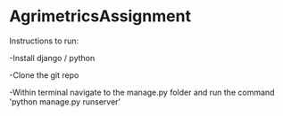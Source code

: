 # AgrimetricsAssignment

Instructions to run:

-Install django / python

-Clone the git repo

-Within terminal navigate to the manage.py folder and run the command 'python manage.py runserver'
